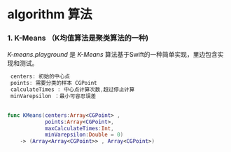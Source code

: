 # algorithm 算法

### 1. K-Means （K均值算法是聚类算法的一种)

*K-means.playground* 是 *K-Means* 算法基于Swift的一种简单实现，里边包含实现和测试。


```swift
 centers: 初始的中心点
 points: 需要分类的样本 CGPoint
 calculateTimes : 中心点计算次数,超过停止计算
 minVarepsilon ：最小可容忍误差
 

func KMeans(centers:Array<CGPoint> ,
			points:Array<CGPoint>,
			maxCalculateTimes:Int,
			minVarepsilon:Double = 0)
	-> (Array<Array<CGPoint>> , Array<CGPoint>)
```
